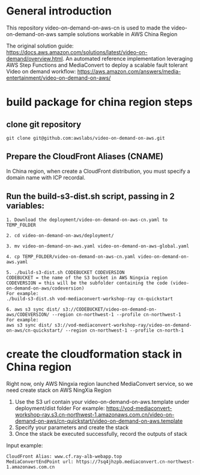 # General introduction
This repository video-on-demand-on-aws-cn is used to made the video-on-demand-on-aws sample solutions workable in AWS China Region

The original solution guide: https://docs.aws.amazon.com/solutions/latest/video-on-demand/overview.html. An automated reference implementation leveraging AWS Step Functions and MediaConvert to deploy a scalable fault tolerant Video on demand workflow: https://aws.amazon.com/answers/media-entertainment/video-on-demand-on-aws/

# build package for china region steps
## clone git repository
```
git clone git@github.com:awslabs/video-on-demand-on-aws.git
```

## Prepare the CloudFront Aliases (CNAME)
In China region, when create a CloudFront distribution, you must specify a domain name with ICP recordal.

## Run the build-s3-dist.sh script, passing in 2 variables:
```
1. Download the deployment/video-on-demand-on-aws-cn.yaml to TEMP_FOLDER

2. cd video-on-demand-on-aws/deployment/

3. mv video-on-demand-on-aws.yaml video-on-demand-on-aws-global.yaml 

4. cp TEMP_FOLDER/video-on-demand-on-aws-cn.yaml video-on-demand-on-aws.yaml 

5. ./build-s3-dist.sh CODEBUCKET CODEVERSION
CODEBUCKET = the name of the S3 bucket in AWS Ningxia region
CODEVERSION = this will be the subfolder containing the code (video-on-demand-on-aws/codeversion)
For example:
./build-s3-dist.sh vod-mediaconvert-workshop-ray cn-quickstart

6. aws s3 sync dist/ s3://CODEBUCKET/video-on-demand-on-aws/CODEVERSION/ --region cn-northwest-1 --profile cn-northwest-1
For example:
aws s3 sync dist/ s3://vod-mediaconvert-workshop-ray/video-on-demand-on-aws/cn-quickstart/ --region cn-northwest-1 --profile cn-north-1

```

# create the cloudformation stack in China region 
Right now, only AWS Ningxia region launched MediaConvert service, so we need create stack on AWS NingXia Region
1. Use the S3 url contain your video-on-demand-on-aws.template under deployment/dist folder
For example:
https://vod-mediaconvert-workshop-ray.s3.cn-northwest-1.amazonaws.com.cn/video-on-demand-on-aws/cn-quickstart/video-on-demand-on-aws.template
2. Specify your parameters and create the stack
3. Once the stack be executed successfully, record the outputs of stack

Input example:
```
CloudFront Alias: www.cf.ray-alb-webapp.top
MediaConvertEndPoint url: https://7sq4jhzpb.mediaconvert.cn-northwest-1.amazonaws.com.cn
```